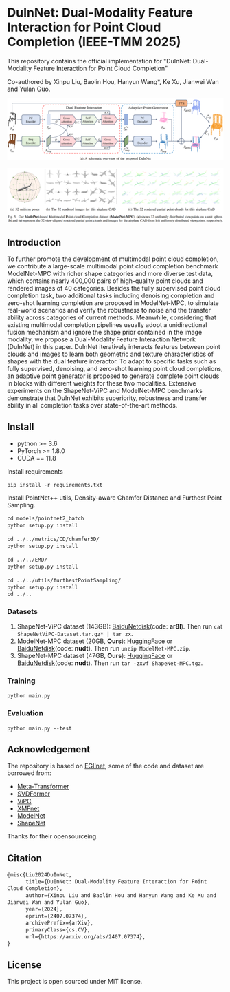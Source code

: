 # DuInNet: Dual-Modality Feature Interaction for Point Cloud Completion (IEEE-TMM 2025)

This repository contains the official implementation for "DuInNet: Dual-Modality Feature Interaction for Point Cloud Completion"

Co-authored by Xinpu Liu, Baolin Hou, Hanyun Wang*, Ke Xu, Jianwei Wan and Yulan Guo.

![image](Imgs/DuInNet.png)

![image](Imgs/ModelNetMPC.png)

## Introduction

To further promote the development of multimodal point cloud completion, we contribute a large-scale multimodal point cloud completion benchmark ModelNet-MPC with richer shape categories and more diverse test data, which contains nearly 400,000 pairs of high-quality point clouds and rendered images of 40 categories.
Besides the fully supervised point cloud completion task, two additional tasks including denoising completion and zero-shot learning completion are proposed in ModelNet-MPC, to simulate real-world scenarios and verify the robustness to noise and the transfer ability across categories of current methods. 
Meanwhile, considering that existing multimodal completion pipelines usually adopt a unidirectional fusion mechanism and ignore the shape prior contained in the image modality, we propose a Dual-Modality Feature Interaction Network (DuInNet) in this paper.
DuInNet iteratively interacts features between point clouds and images to learn both geometric and texture characteristics of shapes with the dual feature interactor.
To adapt to specific tasks such as fully supervised, denoising, and zero-shot learning point cloud completions, an adaptive point generator is proposed to generate complete point clouds in blocks with different weights for these two modalities. 
Extensive experiments on the ShapeNet-ViPC and ModelNet-MPC benchmarks demonstrate that DuInNet exhibits superiority, robustness and transfer ability in all completion tasks over state-of-the-art methods.

## Install
- python >= 3.6
- PyTorch >= 1.8.0
- CUDA == 11.8

Install requirements
```
pip install -r requirements.txt
```

Install PointNet++ utils, Density-aware Chamfer Distance and Furthest Point Sampling.
```
cd models/pointnet2_batch
python setup.py install

cd ../../metrics/CD/chamfer3D/
python setup.py install

cd ../../EMD/
python setup.py install

cd ../../utils/furthestPointSampling/
python setup.py install
cd ../..

```


### Datasets
1. ShapeNet-ViPC dataset (143GB): [BaiduNetdisk](https://pan.baidu.com/s/1NJKPiOsfRsDfYDU_5MH28A)(code: **ar8l**). Then run ``cat ShapeNetViPC-Dataset.tar.gz* | tar zx``.
2. ModelNet-MPC dataset (20GB, **Ours**): [HuggingFace](https://huggingface.co/datasets/xinpuliu/ModelNetMPC) or [BaiduNetdisk](https://pan.baidu.com/s/1y_sfpd10DSBPiYwj4AYkmA)(code: **nudt**). Then run ``unzip ModelNet-MPC.zip``.
3. ShapeNet-MPC dataset (47GB, **Ours**): [HuggingFace](https://huggingface.co/datasets/xinpuliu/ShapeNetMPC) or [BaiduNetdisk](https://pan.baidu.com/s/1CgXsPJesoyTbabVzuA-47A)(code: **nudt**). Then run ``tar -zxvf ShapeNet-MPC.tgz``.


### Training
```
python main.py
```


### Evaluation
```
python main.py --test
```

## Acknowledgement
The repository is based on [EGIInet](https://github.com/WHU-USI3DV/EGIInet), some of the code and dataset are borrowed from:
- [Meta-Transformer](https://github.com/invictus717/MetaTransformer)
- [SVDFormer](https://github.com/czvvd/SVDFormer_PointSea)
- [ViPC](https://github.com/Hydrogenion/ViPC)
- [XMFnet](https://github.com/diegovalsesia/XMFnet)
- [ModelNet](https://modelnet.cs.princeton.edu/)
- [ShapeNet](https://shapenet.org/)

Thanks for their opensourceing.

## Citation

```
@misc{Liu2024DuInNet,
      title={DuInNet: Dual-Modality Feature Interaction for Point Cloud Completion}, 
      author={Xinpu Liu and Baolin Hou and Hanyun Wang and Ke Xu and Jianwei Wan and Yulan Guo},
      year={2024},
      eprint={2407.07374},
      archivePrefix={arXiv},
      primaryClass={cs.CV},
      url={https://arxiv.org/abs/2407.07374}, 
}
```

## License

This project is open sourced under MIT license.


